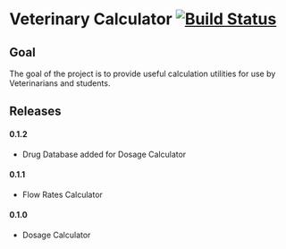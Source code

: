 Veterinary Calculator [![Build Status](https://travis-ci.org/dillius/vet-calculator.png?branch=drug-database)](https://travis-ci.org/dillius/vet-calculator)
================

Goal
----------------
The goal of the project is to provide useful calculation utilities for use by Veterinarians and students.


Releases
----------------
#### 0.1.2
* Drug Database added for Dosage Calculator

#### 0.1.1
* Flow Rates Calculator

#### 0.1.0
* Dosage Calculator
